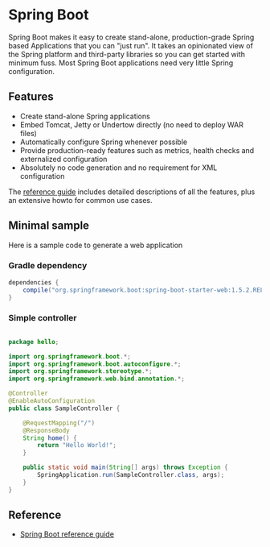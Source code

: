# Spring Boot

Spring Boot makes it easy to create stand-alone, production-grade Spring based Applications
that you can "just run". It takes an opinionated view of the Spring platform and third-party 
libraries so you can get started with minimum fuss. Most Spring Boot applications need very 
little Spring configuration.

## Features

* Create stand-alone Spring applications
* Embed Tomcat, Jetty or Undertow directly (no need to deploy WAR files)
* Automatically configure Spring whenever possible
* Provide production-ready features such as metrics, health checks and externalized configuration
* Absolutely no code generation and no requirement for XML configuration

The [reference guide](https://docs.spring.io/spring-boot/docs/current-SNAPSHOT/reference/htmlsingle)
 includes detailed descriptions of all the features, plus an extensive howto for common use cases.

## Minimal sample

Here is a sample code to generate a web application

### Gradle dependency

```Groovy
dependencies {
    compile("org.springframework.boot:spring-boot-starter-web:1.5.2.RELEASE")
}
```

### Simple controller

```Java

package hello;

import org.springframework.boot.*;
import org.springframework.boot.autoconfigure.*;
import org.springframework.stereotype.*;
import org.springframework.web.bind.annotation.*;

@Controller
@EnableAutoConfiguration
public class SampleController {

    @RequestMapping("/")
    @ResponseBody
    String home() {
        return "Hello World!";
    }

    public static void main(String[] args) throws Exception {
        SpringApplication.run(SampleController.class, args);
    }
}

```

## Reference

* [Spring Boot reference guide](https://docs.spring.io/spring-boot/docs/current-SNAPSHOT/reference/htmlsingle)
